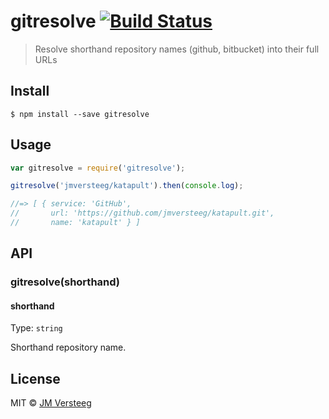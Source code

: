 # gitresolve [![Build Status](https://travis-ci.org/jmversteeg/gitresolve.svg?branch=master)](https://travis-ci.org/jmversteeg/gitresolve)

> Resolve shorthand repository names (github, bitbucket) into their full URLs


## Install

```
$ npm install --save gitresolve
```


## Usage

```js
var gitresolve = require('gitresolve');

gitresolve('jmversteeg/katapult').then(console.log);

//=> [ { service: 'GitHub',
//       url: 'https://github.com/jmversteeg/katapult.git',
//       name: 'katapult' } ]

```


## API

### gitresolve(shorthand)

#### shorthand

Type: `string`

Shorthand repository name.

## License

MIT © [JM Versteeg](https://github.com/jmversteeg)
